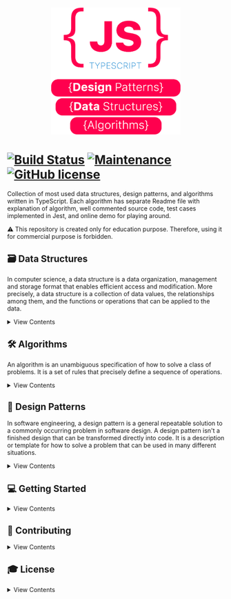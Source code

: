 <p align="center"> 

 <img src="logo.png" width="300" height="294">

# [![Build Status](https://travis-ci.com/ihuseynoff/js-algorithms-data-structures.svg?branch=master)](https://travis-ci.com/ihuseynoff/js-algorithms-data-structures) [![Maintenance](https://img.shields.io/badge/Maintained%3F-yes-green.svg)](https://github.com/ihuseynoff/js-algorithms-data-structures/graphs/commit-activity) [![GitHub license](https://img.shields.io/github/license/Naereen/StrapDown.js.svg)](LICENSE)

</p>
 
Collection of most used data structures, design patterns, and algorithms written in TypeScript. Each algorithm has 
separate Readme file with explanation of algorithm, well commented source code, test cases implemented in Jest, 
and online demo for playing around.

⚠️ This repository is created only for education purpose. Therefore, using it for commercial purpose is forbidden.

## 🗃 Data Structures

In computer science, a data structure is a data organization, management and storage format that enables efficient 
access and modification. More precisely, a data structure is a collection of data values, the relationships among them, 
and the functions or operations that can be applied to the data.

<details>
<summary>
    View Contents 
</summary>
<p>

#### Basic Data Structures                              

- `B` [Linked List](data-structures/linked-list): with/without tail pointer      
- `B` [Stack](data-structures/stack)                                            
- `B` [Queue](data-structures/queue)                                                  
- `B` Hash Table             

#### Tree                                               
- `B` [Heap](data-structures/heap): min/max version                                                                 
- `B` Priority Queue                                                          

 
</p>
</details>

## 🛠 Algorithms 

An algorithm is an unambiguous specification of how to solve a class of problems. It is a set of rules that precisely 
define a sequence of operations.
  
<details>
<summary>
    View Contents
</summary>
<p>

####  Sorting

 - Bubble Sort
 - Selection Sort
 - Insertion Sort
 - Heap Sort
 - Merge Sort
 - QuickSort 
 - Counting Sort 
 - Radix Sort 
  </p>
</details>
 
 
 
## 🎨 Design Patterns

In software engineering, a design pattern is a general repeatable solution to a commonly occurring problem in software
design. A design pattern isn't a finished design that can be transformed directly into code. It is a description or 
template for how to solve a problem that can be used in many different situations.
 
<details>
 <summary>
  View Contents
 </summary>
 <p>
 

### Creational design patterns

- Singleton
- Prototype
- Abstract Factory
 
### Structural design patterns

- Adapter
- Bridge
- Decorator
- Facade 
- Proxy

### Behavioral design patterns

- 
 </p>
</details>
 
## 💻 Getting Started

<details>
<summary>
View Contents
</summary>
<p>

### Prerequisites

To clone and run this application, you'll need Git and Node.js (which comes with npm) installed on your computer. 


### Installing
From your command line:

 ```text
# Clone this repository
$ git clone https://github.com/ihuseynoff/js-algorithms-data-structures.git
 
# Go into the repository
$ cd js-algorithms-data-structures

# Install dependencies
$ npm install

```

 
### Testing
```text
$ npm test
```
</p>
</details>
 
 
 
## 🤝 Contributing
<details>
 <summary>
    View Contents
 </summary>
 <p>
    Thanks for your interest in contributing! Read up on  guidelines for <a href="Contributing.md">Contributing</a>.
 </p>
</details>


## 🎓 License
<details>
 <summary>
    View Contents
 </summary>
 <p>
This project is licensed under the MIT License - see the <a href="LICENSE">LICENSE</a> file for details
 </p>
</details>
